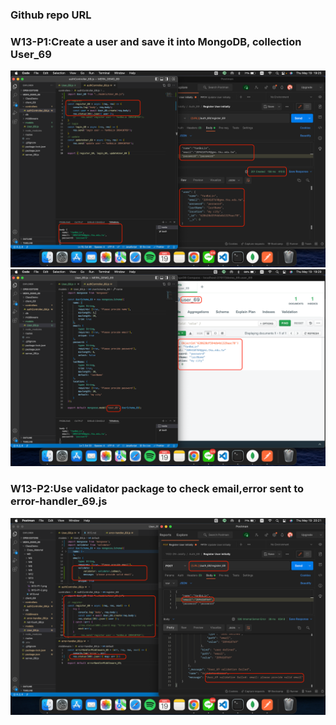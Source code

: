 ### Github repo URL

### W13-P1:Create a user and save it into MongoDB, collection User_69
![W13-P1-1](./img/W13-P1-1.png)
![W13-P1-2](./img/W13-P1-2.png)

### W13-P2:Use validator package to check email,error sent to error-handler_69.js
![W13-P2-1](./img/W13-P2-1.png)
